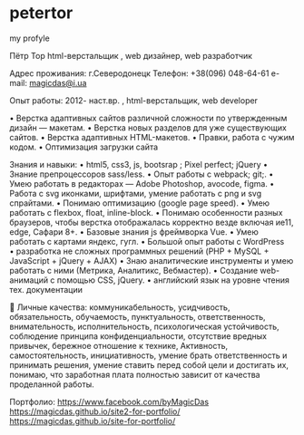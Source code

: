 # petertor
my profyle

Пётр Тор 
html-верстальщик , web дизайнер, web разработчик

Адрес проживания: г.Северодонецк
Телефон: +38(096) 048-64-61
e-mail:  magicdas@i.ua

Опыт работы: 2012- наст.вр. , html-верстальщик, web developer 

•	Верстка адаптивных сайтов различной сложности по утвержденным дизайн — макетам.
•	Верстка новых разделов для уже существующих сайтов.
•	Верстка адаптивных HTML-макетов.
•	Правки, работа с чужим кодом.
•	Оптимизация загрузки сайта

 Знания и навыки:
•	html5, css3, js, bootsrap ; Pixel perfect; jQuery 
•	Знание препроцессоров sass/less.
•	Опыт работы с webpack; git;.
•	Умею работать в  редакторах — Adobe Photoshop, avocode, figma.
•	Работа с svg иконками, шрифтами, умение работать с png и svg спрайтами.
•	Понимаю оптимизацию (google page speed).
•	Умею работать с flexbox, float, inline-block.
•	Понимаю особенности разных браузеров, чтобы верстка отображалась корректно везде включая ие11, edge, Сафари 8+.
•	Базовые знания js фреймворка Vue.
•	Умею работать с картами яндекс, гугл.
•	Большой опыт работы с WordPress  
•	разработка не сложных программных решений (PHP + MySQL + JavaScript + jQuery + AJAX) 
•	Знаю аналитические инструменты и умею работать с ними (Метрика, Аналитикс, Вебмастер).
•	Создание web-анимаций с помощью CSS, jQuery.
•	 английский язык на уровне чтения тех. документации

	Личные качества:  коммуникабельность, усидчивость, обязательность, обучаемость, пунктуальность‚ ответственность‚ внимательность‚ исполнительность,  психологическая устойчивость, соблюдение принципа конфиденциальности, отсутствие вредных привычек, бережное отношение к технике, Активность, самостоятельность, инициативность, умение брать ответственность и принимать решения, умение ставить перед собой цели и достигать их, понимаю, что заработная плата полностью зависит от качества проделанной работы.

Портфолио: 
https://www.facebook.com/byMagicDas
https://magicdas.github.io/site2-for-portfolio/
https://magicdas.github.io/site-for-portfolio/

 
